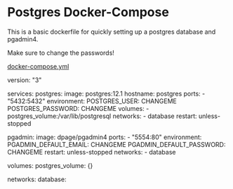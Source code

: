 # Postgres Docker-Compose

This is a basic dockerfile for quickly setting up a postgres database and pgadmin4.

Make sure to change the passwords!

<a href="./docker-compose.yml">docker-compose.yml</a>

version: "3"

services:
  postgres:
    image: postgres:12.1
    hostname: postgres
    ports:
      - "5432:5432"
    environment:
      POSTGRES_USER: CHANGEME
      POSTGRES_PASSWORD: CHANGEME
    volumes:
      - postgres_volume:/var/lib/postgresql
    networks:
      - database
    restart: unless-stopped

  pgadmin:
    image: dpage/pgadmin4
    ports:
      - "5554:80"
    environment:
      PGADMIN_DEFAULT_EMAIL: CHANGEME
      PGADMIN_DEFAULT_PASSWORD: CHANGEME
    restart: unless-stopped
    networks:
      - database

volumes:
  postgres_volume: {}

networks:
  database: